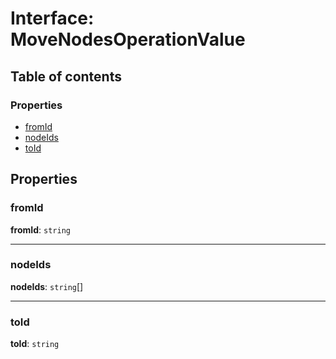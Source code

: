 # Interface: MoveNodesOperationValue

## Table of contents

### Properties

* [fromId](/en/auto-docs/editor/interfaces/MoveNodesOperationValue.md#fromid)
* [nodeIds](/en/auto-docs/editor/interfaces/MoveNodesOperationValue.md#nodeids)
* [toId](/en/auto-docs/editor/interfaces/MoveNodesOperationValue.md#toid)

## Properties

### fromId

**fromId**: `string`

***

### nodeIds

**nodeIds**: `string`\[]

***

### toId

**toId**: `string`
